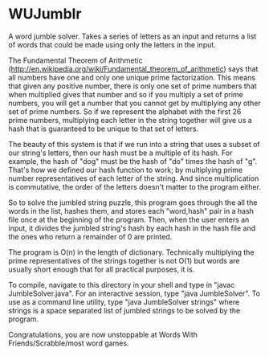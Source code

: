 WUJumblr
========

A word jumble solver.  Takes a series of letters as an input and returns a list of words that could be made 
using only the letters in the input.

The Fundamental Theorem of Arithmetic (http://en.wikipedia.org/wiki/Fundamental_theorem_of_arithmetic)
says that all numbers have one and only one unique prime factorization.  This means that given any positive number, 
there is only one set of prime numbers that when multiplied gives that number and so if you multiply 
a set of prime numbers, you will get a number that you cannot get by multiplying any other set of prime numbers.  So 
if we represent the alphabet with the first 26 prime numbers, multiplying each letter in the string together will 
give us a hash that is guaranteed to be unique to that set of letters. 

The beauty of this system is that if we run into a string that uses a subset of our string's letters, then our hash must 
be a multiple of its hash. For example, the hash of "dog" must be the hash of "do" times the hash of "g".  That's how we 
defined our hash function to work; by multiplying prime number representatives of each letter of the string.  And since 
multiplication is commutative, the order of the letters doesn't matter to the program either.

So to solve the jumbled string puzzle, this program goes through the all the words in the list, hashes them, and stores each 
"word,hash" pair in a hash file once at the beginning of the program.  Then, when the user enters an input, it divides the 
jumbled string's hash by each hash in the hash file and the ones who return a remainder of 0 are printed.

The program is O(n) in the length of dictionary.  Technically multiplying the prime representatives of the strings together
is not O(1) but words are usually short enough that for all practical purposes, it is.

To compile, navigate to this directory in your shell and type in "javac JumbleSolver.java".
For an interactive session, type "java JumbleSolver".
To use as a command line utility, type "java JumbleSolver strings" where strings is a space separated list of jumbled strings to be 
solved by the program.  

Congratulations, you are now unstoppable at Words With Friends/Scrabble/most word games.